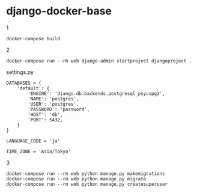 # django-docker-base

1

    docker-compose build

2

    docker-compose run --rm web django-admin startproject djangoproject .
    
settings.py
    
    DATABASES = {
        'default': {
            'ENGINE': 'django.db.backends.postgresql_psycopg2',
            'NAME': 'postgres',
            'USER': 'postgres',
            'PASSWORD': 'password',
            'HOST': 'db',
            'PORT': 5432,
        }
    }

    LANGUAGE_CODE = 'ja'
    
    TIME_ZONE = 'Asia/Tokyo'

3

    docker-compose run --rm web python manage.py makemigrations
    docker-compose run --rm web python manage.py migrate
    docker-compose run --rm web python manage.py createsuperuser